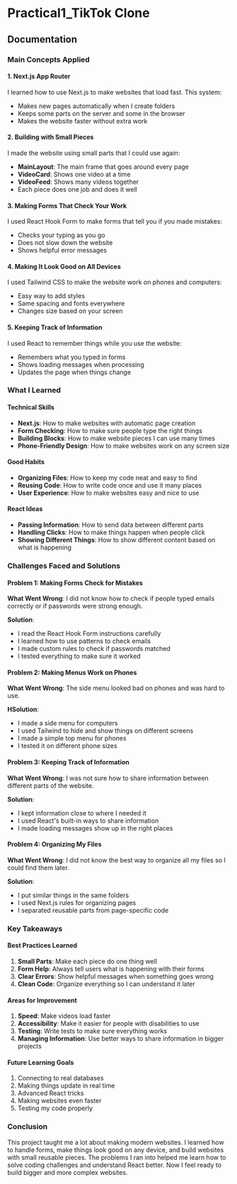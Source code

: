 # Practical1_TikTok Clone

## Documentation

### Main Concepts Applied

#### 1. Next.js App Router
I learned how to use Next.js to make websites that load fast. This system:
- Makes new pages automatically when I create folders
- Keeps some parts on the server and some in the browser
- Makes the website faster without extra work

#### 2. Building with Small Pieces
I made the website using small parts that I could use again:
- **MainLayout**: The main frame that goes around every page
- **VideoCard**: Shows one video at a time
- **VideoFeed**: Shows many videos together
- Each piece does one job and does it well

#### 3. Making Forms That Check Your Work
I used React Hook Form to make forms that tell you if you made mistakes:
- Checks your typing as you go
- Does not slow down the website
- Shows helpful error messages

#### 4. Making It Look Good on All Devices
I used Tailwind CSS to make the website work on phones and computers:
- Easy way to add styles
- Same spacing and fonts everywhere
- Changes size based on your screen

#### 5. Keeping Track of Information
I used React to remember things while you use the website:
- Remembers what you typed in forms
- Shows loading messages when processing
- Updates the page when things change

### What I Learned

#### Technical Skills
- **Next.js**: How to make websites with automatic page creation
- **Form Checking**: How to make sure people type the right things
- **Building Blocks**: How to make website pieces I can use many times
- **Phone-Friendly Design**: How to make websites work on any screen size

#### Good Habits
- **Organizing Files**: How to keep my code neat and easy to find
- **Reusing Code**: How to write code once and use it many places
- **User Experience**: How to make websites easy and nice to use

#### React Ideas
- **Passing Information**: How to send data between different parts
- **Handling Clicks**: How to make things happen when people click
- **Showing Different Things**: How to show different content based on what is happening

### Challenges Faced and Solutions

#### Problem 1: Making Forms Check for Mistakes
**What Went Wrong**: I did not know how to check if people typed emails correctly or if passwords were strong enough.

**Solution**: 
- I read the React Hook Form instructions carefully
- I learned how to use patterns to check emails
- I made custom rules to check if passwords matched
- I tested everything to make sure it worked

#### Problem 2: Making Menus Work on Phones
**What Went Wrong**: The side menu looked bad on phones and was hard to use.

**HSolution**:
- I made a side menu for computers
- I used Tailwind to hide and show things on different screens
- I made a simple top menu for phones
- I tested it on different phone sizes

#### Problem 3: Keeping Track of Information
**What Went Wrong**: I was not sure how to share information between different parts of the website.

**Solution**:
- I kept information close to where I needed it
- I used React's built-in ways to share information
- I made loading messages show up in the right places

#### Problem 4: Organizing My Files
**What Went Wrong**: I did not know the best way to organize all my files so I could find them later.

**Solution**:
- I put similar things in the same folders
- I used Next.js rules for organizing pages
- I separated reusable parts from page-specific code

### Key Takeaways

#### Best Practices Learned
1. **Small Parts**: Make each piece do one thing well
2. **Form Help**: Always tell users what is happening with their forms
3. **Clear Errors**: Show helpful messages when something goes wrong
4. **Clean Code**: Organize everything so I can understand it later

#### Areas for Improvement
1. **Speed**: Make videos load faster
2. **Accessibility**: Make it easier for people with disabilities to use
3. **Testing**: Write tests to make sure everything works
4. **Managing Information**: Use better ways to share information in bigger projects

#### Future Learning Goals
1. Connecting to real databases
2. Making things update in real time
3. Advanced React tricks
4. Making websites even faster
5. Testing my code properly

### Conclusion

This project taught me a lot about making modern websites. I learned how to handle forms, make things look good on any device, and build websites with small reusable pieces. The problems I ran into helped me learn how to solve coding challenges and understand React better. Now I feel ready to build bigger and more complex websites.